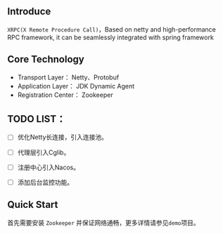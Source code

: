 ## Introduce
 `XRPC(X Remote Procedure Call)`，Based on netty and high-performance RPC framework, it can be seamlessly integrated with spring framework


## Core Technology
- Transport Layer： Netty、Protobuf
- Application Layer： JDK Dynamic Agent
- Registration Center： Zookeeper


## TODO LIST：
* [ ] 优化Netty长连接，引入连接池。
* [ ] 代理层引入Cglib。
* [ ] 注册中心引入Nacos。
* [ ] 添加后台监控功能。



## Quick Start

首先需要安装 `Zookeeper` 并保证网络通畅，更多详情请参见`demo`项目。
